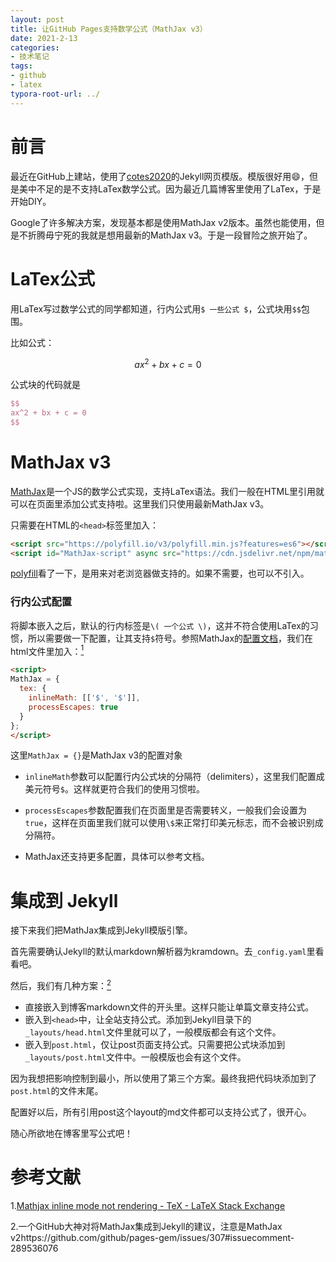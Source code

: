 ```yaml
---
layout: post
title: 让GitHub Pages支持数学公式（MathJax v3）
date: 2021-2-13
categories:
- 技术笔记
tags:
- github
- latex
typora-root-url: ../
---
```


# 前言

最近在GitHub上建站，使用了[cotes2020](https://github.com/cotes2020/jekyll-theme-chirpy)的Jekyll网页模版。模版很好用😄，但是美中不足的是不支持LaTex数学公式。因为最近几篇博客里使用了LaTex，于是开始DIY。

Google了许多解决方案，发现基本都是使用MathJax v2版本。虽然也能使用，但是不折腾毋宁死的我就是想用最新的MathJax v3。于是一段冒险之旅开始了。

# LaTex公式

用LaTex写过数学公式的同学都知道，行内公式用`$ 一些公式 $`，公式块用`$$`包围。

比如公式：

$$
ax^2 + bx + c = 0
$$

公式块的代码就是

```latex
$$
ax^2 + bx + c = 0
$$
```

# MathJax v3

[MathJax](https://www.mathjax.org/#gettingstarted)是一个JS的数学公式实现，支持LaTex语法。我们一般在HTML里引用就可以在页面里添加公式支持啦。这里我们只使用最新MathJax v3。

只需要在HTML的`<head>`标签里加入：

```html
<script src="https://polyfill.io/v3/polyfill.min.js?features=es6"></script>
<script id="MathJax-script" async src="https://cdn.jsdelivr.net/npm/mathjax@3/es5/tex-mml-chtml.js"></script>
```

[polyfill](https://polyfill.io/v3/)看了一下，是用来对老浏览器做支持的。如果不需要，也可以不引入。

### 行内公式配置

将脚本嵌入之后，默认的行内标签是`\( 一个公式 \)`，这并不符合使用LaTex的习惯，所以需要做一下配置，让其支持`$`符号。参照MathJax的[配置文档](http://docs.mathjax.org/en/latest/options/input/tex.html#option-descriptions)，我们在html文件里加入：[<sup>1</sup>](#ref1)

```html
<script> 
MathJax = {
  tex: {
    inlineMath: [['$', '$']],
    processEscapes: true
  }
};
</script>
```

这里`MathJax = {}`是MathJax v3的配置对象

- `inlineMath`参数可以配置行内公式块的分隔符（delimiters），这里我们配置成美元符号`$`。这样就更符合我们的使用习惯啦。

- `processEscapes`参数配置我们在页面里是否需要转义，一般我们会设置为`true`，这样在页面里我们就可以使用`\$`来正常打印美元标志，而不会被识别成分隔符。
- MathJax还支持更多配置，具体可以参考文档。

# 集成到 Jekyll

接下来我们把MathJax集成到Jekyll模版引擎。

首先需要确认Jekyll的默认markdown解析器为kramdown。去`_config.yaml`里看看吧。

然后，我们有几种方案：[<sup>2</sup>](#ref2)

- 直接嵌入到博客markdown文件的开头里。这样只能让单篇文章支持公式。
- 嵌入到`<head>`中，让全站支持公式。添加到Jekyll目录下的`_layouts/head.html`文件里就可以了，一般模版都会有这个文件。
- 嵌入到`post.html`，仅让post页面支持公式。只需要把公式块添加到`_layouts/post.html`文件中。一般模版也会有这个文件。

因为我想把影响控制到最小，所以使用了第三个方案。最终我把代码块添加到了`post.html`的文件末尾。

配置好以后，所有引用post这个layout的md文件都可以支持公式了，很开心。

随心所欲地在博客里写公式吧！

# 参考文献

<span id="ref1">1.[Mathjax inline mode not rendering - TeX - LaTeX Stack Exchange](https://tex.stackexchange.com/questions/27633/mathjax-inline-mode-not-rendering)</span>

<span id="ref2">2.一个GitHub大神对将MathJax集成到Jekyll的建议，注意是MathJax v2https://github.com/github/pages-gem/issues/307#issuecomment-289536076</span>